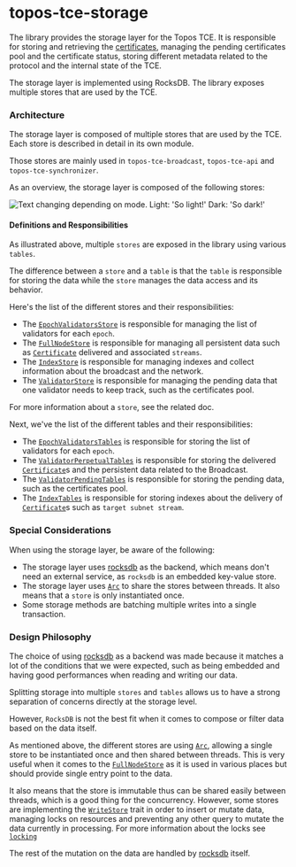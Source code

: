 # topos-tce-storage

The library provides the storage layer for the Topos TCE.
It is responsible for storing and retrieving the [certificates](https://docs.topos.technology/content/module-1/4-protocol.html#certificates), managing the
pending certificates pool and the certificate status, storing different
metadata related to the protocol and the internal state of the TCE.

The storage layer is implemented using RocksDB.
The library exposes multiple stores that are used by the TCE.


### Architecture

The storage layer is composed of multiple stores that are used by the TCE.
Each store is described in detail in its own module.

Those stores are mainly used in `topos-tce-broadcast`, `topos-tce-api` and
`topos-tce-synchronizer`.

As an overview, the storage layer is composed of the following stores:

<picture>
 <source media="(prefers-color-scheme: dark)" srcset="https://github.com/topos-protocol/topos/assets/1394604/5bb3c9b1-ac5a-4f59-bd14-29a02163272e">
 <img alt="Text changing depending on mode. Light: 'So light!' Dark: 'So dark!'" src="https://github.com/topos-protocol/topos/assets/1394604/e4bd859e-2a6d-40dc-8e84-2a708aa8a2d8">
</picture>

#### Definitions and Responsibilities

As illustrated above, multiple `stores` are exposed in the library using various `tables`.

The difference between a `store` and a `table` is that the `table` is responsible for storing
the data while the `store` manages the data access and its behavior.

Here's the list of the different stores and their responsibilities:

- The [`EpochValidatorsStore`](struct@epoch::EpochValidatorsStore) is responsible for managing the list of validators for each `epoch`.
- The [`FullNodeStore`](struct@fullnode::FullNodeStore) is responsible for managing all persistent data such as [`Certificate`](struct@topos_core::uci::Certificate) delivered and associated `streams`.
- The [`IndexStore`](struct@index::IndexStore) is responsible for managing indexes and collect information about the broadcast and the network.
- The [`ValidatorStore`](struct@validator::ValidatorStore) is responsible for managing the pending data that one validator needs to keep track, such as the certificates pool.

For more information about a `store`, see the related doc.

Next, we've the list of the different tables and their responsibilities:

- The [`EpochValidatorsTables`](struct@epoch::EpochValidatorsTables) is responsible for storing the list of validators for each `epoch`.
- The [`ValidatorPerpetualTables`](struct@validator::ValidatorPerpetualTables) is responsible for storing the delivered [`Certificate`](struct@topos_core::uci::Certificate)s and the persistent data related to the Broadcast.
- The [`ValidatorPendingTables`](struct@validator::ValidatorPendingTables) is responsible for storing the pending data, such as the certificates pool.
- The [`IndexTables`](struct@index::IndexTables) is responsible for storing indexes about the delivery of [`Certificate`](struct@topos_core::uci::Certificate)s such as `target subnet stream`.

### Special Considerations

When using the storage layer, be aware of the following:
- The storage layer uses [rocksdb](https://rocksdb.org/) as the backend, which means don't need an external service, as `rocksdb` is an embedded key-value store.
- The storage layer uses [`Arc`](struct@std::sync::Arc) to share the stores between threads. It also means that a `store` is only instantiated once.
- Some storage methods are batching multiple writes into a single transaction.

### Design Philosophy

The choice of using [rocksdb](https://rocksdb.org/) as a backend was made because it matches a lot of the conditions
that we were expected, such as being embedded and having good performances when reading and
writing our data.

Splitting storage into multiple `stores` and `tables` allows us to have a strong separation of concerns directly at the storage level.

However, `RocksDB` is not the best fit when it comes to compose or filter data based on the data
itself.

As mentioned above, the different stores are using [`Arc`](struct@std::sync::Arc), allowing a single store to be instantiated once
and then shared between threads. This is very useful when it comes to the [`FullNodeStore`](struct@fullnode::FullNodeStore) as it is used
in various places but should provide single entry point to the data.

It also means that the store is immutable thus can be shared easily between threads,
which is a good thing for the concurrency.
However, some stores are implementing the [`WriteStore`](trait@store::WriteStore) trait in order to
insert or mutate data, managing locks on resources and preventing any other query to mutate the data
currently in processing. For more information about the locks see [`locking`](module@fullnode::locking)

The rest of the mutation on the data are handled by [rocksdb](https://rocksdb.org/) itself.

